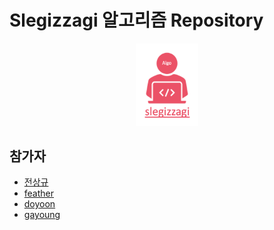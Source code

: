 # Slegizzagi 알고리즘 Repository

<p align="center">
  <img src = "./src/algoLogo.png" width = 20%>
</p>

## 참가자
* [전상규](./SangKyu%20Jeon/README.md)
* [feather](./feather/README.md)
* [doyoon](./doyoon/README.md)
* [gayoung](./gayoung/README.md)
